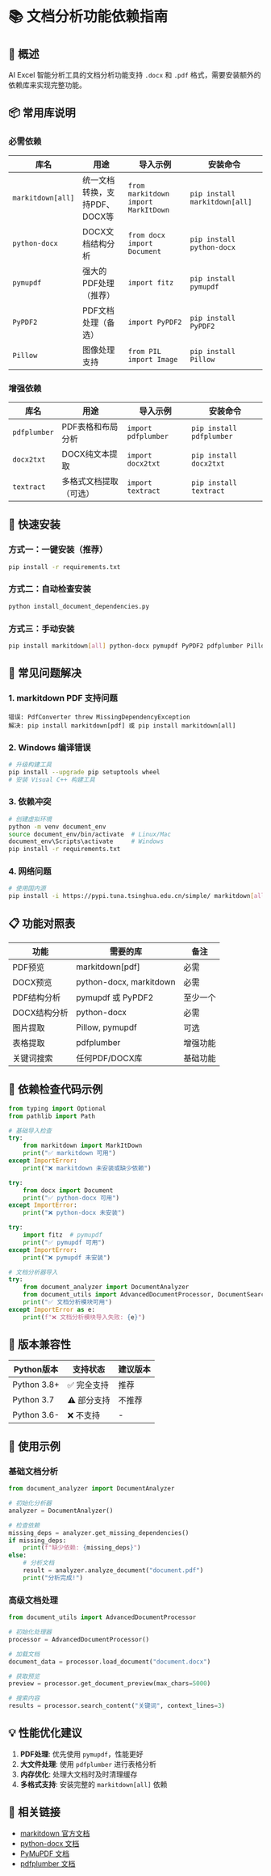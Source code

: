 # 📚 文档分析功能依赖指南

## 🎯 概述

AI Excel 智能分析工具的文档分析功能支持 `.docx` 和 `.pdf` 格式，需要安装额外的依赖库来实现完整功能。

## 📦 常用库说明

### 必需依赖

| 库名 | 用途 | 导入示例 | 安装命令 |
|------|------|----------|----------|
| `markitdown[all]` | 统一文档转换，支持PDF、DOCX等 | `from markitdown import MarkItDown` | `pip install markitdown[all]` |
| `python-docx` | DOCX文档结构分析 | `from docx import Document` | `pip install python-docx` |
| `pymupdf` | 强大的PDF处理（推荐） | `import fitz` | `pip install pymupdf` |
| `PyPDF2` | PDF文档处理（备选） | `import PyPDF2` | `pip install PyPDF2` |
| `Pillow` | 图像处理支持 | `from PIL import Image` | `pip install Pillow` |

### 增强依赖

| 库名 | 用途 | 导入示例 | 安装命令 |
|------|------|----------|----------|
| `pdfplumber` | PDF表格和布局分析 | `import pdfplumber` | `pip install pdfplumber` |
| `docx2txt` | DOCX纯文本提取 | `import docx2txt` | `pip install docx2txt` |
| `textract` | 多格式文档提取（可选） | `import textract` | `pip install textract` |

## 🚀 快速安装

### 方式一：一键安装（推荐）
```bash
pip install -r requirements.txt
```

### 方式二：自动检查安装
```bash
python install_document_dependencies.py
```

### 方式三：手动安装
```bash
pip install markitdown[all] python-docx pymupdf PyPDF2 pdfplumber Pillow
```

## 🔧 常见问题解决

### 1. markitdown PDF 支持问题
```
错误: PdfConverter threw MissingDependencyException
解决: pip install markitdown[pdf] 或 pip install markitdown[all]
```

### 2. Windows 编译错误
```bash
# 升级构建工具
pip install --upgrade pip setuptools wheel
# 安装 Visual C++ 构建工具
```

### 3. 依赖冲突
```bash
# 创建虚拟环境
python -m venv document_env
source document_env/bin/activate  # Linux/Mac
document_env\Scripts\activate     # Windows
pip install -r requirements.txt
```

### 4. 网络问题
```bash
# 使用国内源
pip install -i https://pypi.tuna.tsinghua.edu.cn/simple/ markitdown[all]
```

## 📋 功能对照表

| 功能 | 需要的库 | 备注 |
|------|----------|------|
| PDF预览 | markitdown[pdf] | 必需 |
| DOCX预览 | python-docx, markitdown | 必需 |
| PDF结构分析 | pymupdf 或 PyPDF2 | 至少一个 |
| DOCX结构分析 | python-docx | 必需 |
| 图片提取 | Pillow, pymupdf | 可选 |
| 表格提取 | pdfplumber | 增强功能 |
| 关键词搜索 | 任何PDF/DOCX库 | 基础功能 |

## 🧪 依赖检查代码示例

```python
from typing import Optional
from pathlib import Path

# 基础导入检查
try:
    from markitdown import MarkItDown
    print("✅ markitdown 可用")
except ImportError:
    print("❌ markitdown 未安装或缺少依赖")

try:
    from docx import Document
    print("✅ python-docx 可用")
except ImportError:
    print("❌ python-docx 未安装")

try:
    import fitz  # pymupdf
    print("✅ pymupdf 可用")
except ImportError:
    print("❌ pymupdf 未安装")

# 文档分析器导入
try:
    from document_analyzer import DocumentAnalyzer
    from document_utils import AdvancedDocumentProcessor, DocumentSearchEngine
    print("✅ 文档分析模块可用")
except ImportError as e:
    print(f"❌ 文档分析模块导入失败: {e}")
```

## 🔄 版本兼容性

| Python版本 | 支持状态 | 建议版本 |
|------------|----------|----------|
| Python 3.8+ | ✅ 完全支持 | 推荐 |
| Python 3.7 | ⚠️ 部分支持 | 不推荐 |
| Python 3.6- | ❌ 不支持 | - |

## 📝 使用示例

### 基础文档分析
```python
from document_analyzer import DocumentAnalyzer

# 初始化分析器
analyzer = DocumentAnalyzer()

# 检查依赖
missing_deps = analyzer.get_missing_dependencies()
if missing_deps:
    print(f"缺少依赖: {missing_deps}")
else:
    # 分析文档
    result = analyzer.analyze_document("document.pdf")
    print("分析完成!")
```

### 高级文档处理
```python
from document_utils import AdvancedDocumentProcessor

# 初始化处理器
processor = AdvancedDocumentProcessor()

# 加载文档
document_data = processor.load_document("document.docx")

# 获取预览
preview = processor.get_document_preview(max_chars=5000)

# 搜索内容
results = processor.search_content("关键词", context_lines=3)
```

## 💡 性能优化建议

1. **PDF处理**: 优先使用 `pymupdf`，性能更好
2. **大文件处理**: 使用 `pdfplumber` 进行表格分析
3. **内存优化**: 处理大文档时及时清理缓存
4. **多格式支持**: 安装完整的 `markitdown[all]` 依赖

## 🔗 相关链接

- [markitdown 官方文档](https://github.com/microsoft/markitdown)
- [python-docx 文档](https://python-docx.readthedocs.io/)
- [PyMuPDF 文档](https://pymupdf.readthedocs.io/)
- [pdfplumber 文档](https://github.com/jsvine/pdfplumber) 